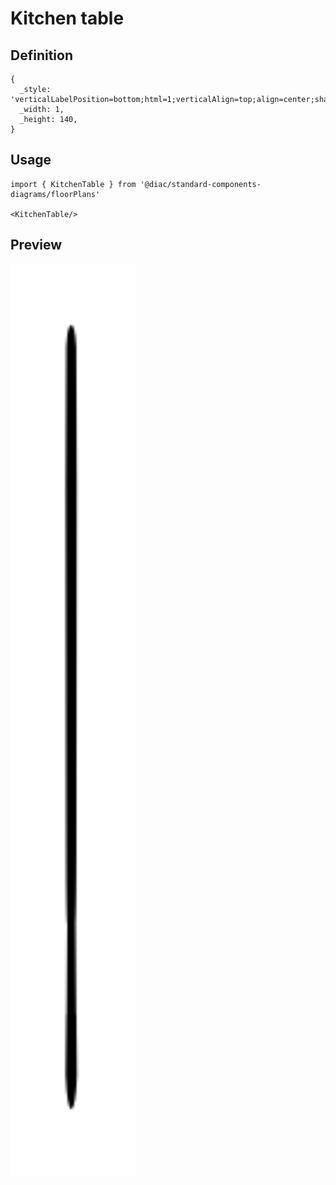# Kitchen table

## Definition

```
{
  _style: 'verticalLabelPosition=bottom;html=1;verticalAlign=top;align=center;shape=mxgraph.floorplan.chair;shadow=0;direction=west;',
  _width: 1,
  _height: 140,
}
```

## Usage

```
import { KitchenTable } from '@diac/standard-components-diagrams/floorPlans'

<KitchenTable/>
```

## Preview

<img src="./kitchen-table.png" width="200"/>
